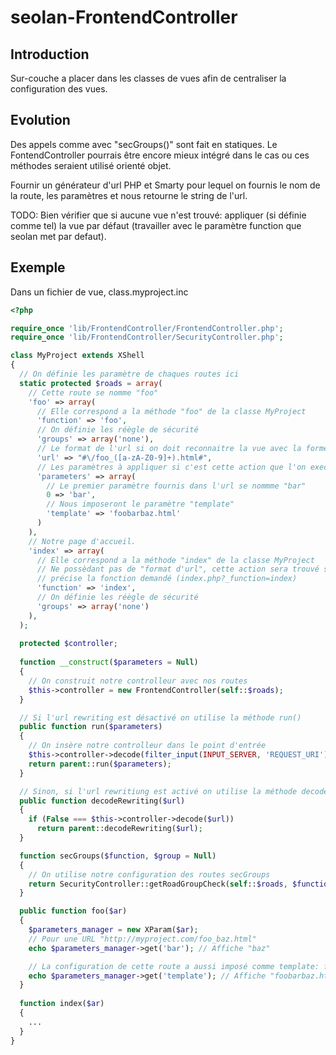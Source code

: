 seolan-FrontendController
=================

## Introduction

Sur-couche a placer dans les classes de vues afin de centraliser la configuration
des vues.

## Evolution

Des appels comme avec "secGroups()" sont fait en statiques. Le FontendController
pourrais être encore mieux intégré dans le cas ou ces méthodes seraient utilisé
orienté  objet.

Fournir un générateur d'url PHP et Smarty pour lequel on fournis le nom de la route,
les paramètres et nous retourne le string de l'url.

TODO: Bien vérifier que si aucune vue n'est trouvé: appliquer (si définie comme tel)
la vue par défaut (travailler avec le paramètre function que seolan met par defaut). 

## Exemple

Dans un fichier de vue, class.myproject.inc
``` php
<?php

require_once 'lib/FrontendController/FrontendController.php';
require_once 'lib/FrontendController/SecurityController.php';

class MyProject extends XShell
{
  // On définie les paramètre de chaques routes ici
  static protected $roads = array(
    // Cette route se nomme "foo"
    'foo' => array(
      // Elle correspond a la méthode "foo" de la classe MyProject
      'function' => 'foo',
      // On définie les réègle de sécurité
      'groups' => array('none'),
      // Le format de l'url si on doit reconnaitre la vue avec la forme de l'url
      'url' => "#\/foo_([a-zA-Z0-9]+).html#",
      // Les paramètres à appliquer si c'est cette action que l'on execute
      'parameters' => array(
        // Le premier paramètre fournis dans l'url se nommme "bar"
        0 => 'bar',
        // Nous imposeront le paramètre "template"
        'template' => 'foobarbaz.html'
      )
    ),
    // Notre page d'accueil.
    'index' => array(
      // Elle correspond a la méthode "index" de la classe MyProject
      // Ne possèdant pas de "format d'url", cette action sera trouvé si l'url
      // précise la fonction demandé (index.php?_function=index)
      'function' => 'index',
      // On définie les réègle de sécurité
      'groups' => array('none')
    ),
  );
  
  protected $controller;
  
  function __construct($parameters = Null)
  {
    // On construit notre controlleur avec nos routes
    $this->controller = new FrontendController(self::$roads);
  }

  // Si l'url rewriting est désactivé on utilise la méthode run()
  public function run($parameters)
  {
    // On insère notre controlleur dans le point d'entrée 
    $this->controller->decode(filter_input(INPUT_SERVER, 'REQUEST_URI'));
    return parent::run($parameters);
  }

  // Sinon, si l'url rewritiung est activé on utilise la méthode decodeRewriting()
  public function decodeRewriting($url)
  {
    if (False === $this->controller->decode($url))
      return parent::decodeRewriting($url);
  }

  function secGroups($function, $group = Null)
  {
    // On utilise notre configuration des routes secGroups
    return SecurityController::getRoadGroupCheck(self::$roads, $function, $group);
  }

  public function foo($ar)
  {
    $parameters_manager = new XParam($ar);
    // Pour une URL "http://myproject.com/foo_baz.html"
    echo $parameters_manager->get('bar'); // Affiche "baz"

    // La configuration de cette route a aussi imposé comme template: foobarbaz.html
    echo $parameters_manager->get('template'); // Affiche "foobarbaz.html"
  }
  
  function index($ar)
  {
    ...
  }
}
```
